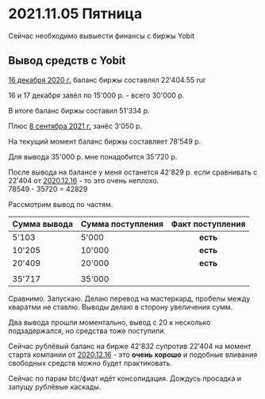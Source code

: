 # 2021.11.05 Пятница
Сейчас необходимо вывыести финансы с биржы Yobit

## Вывод средств с Yobit
[16 декабря 2020 г.](../2020/2020.12.16.md) баланс биржы составлял 22'404.55 rur  

16 и 17 декабря завёл по 15'000 р. - всего 30'000 р.

В итоге баланс биржы составил 51'334 р.

Плюс [8 сентябра 2021 г.](2021.09.08.md) занёс 3'050 р.

На текущий момент баланс биржы составляет 78'549 р.

Для вывода 35'000 р. мне понадобится 35'720 р.

После вывода на балансе у меня останется 42'829 р. если сравнивать с 22'404 от [2020.12.16](../2020/2020.12.16.md) - то это очень неплохо.   
78549 - 35720 = 42829

Рассмотрим вывод по частям.

|Сумма вывода|Сумма поступления|Факт поступления|
|:--|:--|:--:|
|5'103| 5'000|**есть** |
|10'205|10'000|**есть**|
|20'409|20'000|**есть**|
||||
|35'717|35'000| |

Сравнимо. Запускаю. Делаю перевод на мастеркард, пробелы между кваратми не ставлю. Выводы делаю в сторону увеличения сумм.

Два вывода прошли моментально, вывод с 20 к несколько подзадержался, но средства тоже поступили.

Сейчас рублёвый баланс на бирже 42'832 супротив 22'404 на момент старта компании от [2020.12.16](../2020/2020.12.16.md) - это **очень хорошо** и подобные вливания свободных средств можно будет практиковать.

Сейчас по парам btc/фиат идёт консолидация. Дождусь просадка и запущу рублёвые каскады.